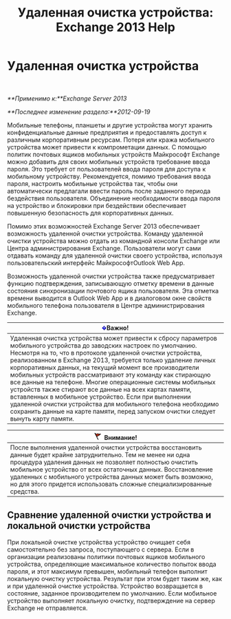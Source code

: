﻿---
title: 'Удаленная очистка устройства: Exchange 2013 Help'
TOCTitle: Удаленная очистка устройства
ms:assetid: cd615210-cd8a-48de-b3e3-8f9ec39ca380
ms:mtpsurl: https://technet.microsoft.com/ru-ru/library/Bb124591(v=EXCHG.150)
ms:contentKeyID: 50489091
ms.date: 04/30/2018
mtps_version: v=EXCHG.150
ms.translationtype: HT
---

# Удаленная очистка устройства

 

_**Применимо к:**Exchange Server 2013_

_**Последнее изменение раздела:**2012-09-19_

Мобильные телефоны, планшеты и другие устройства могут хранить конфиденциальные данные предприятия и предоставлять доступ к различным корпоративным ресурсам. Потеря или кража мобильного устройства может привести к компрометации данных. С помощью политик почтовых ящиков мобильных устройств Майкрософт Exchange можно добавить для своих мобильных устройств требование ввода пароля. Это требует от пользователей ввода пароля для доступа к мобильному устройству. Рекомендуется, помимо требования ввода пароля, настроить мобильные устройства так, чтобы они автоматически предлагали ввести пароль после заданного периода бездействия пользователя. Объединение необходимости ввода пароля на устройство и блокировки при бездействии обеспечивает повышенную безопасность для корпоративных данных.

Помимо этих возможностей Exchange Server 2013 обеспечивает возможность удаленной очистки устройства. Команду удаленной очистки устройства можно отдать из командной консоли Exchange или Центра администрирования Exchange. Пользователи могут сами отдавать команду для удаленной очистки своего устройства, используя пользовательский интерфейс МайкрософтOutlook Web App.

Возможность удаленной очистки устройства также предусматривает функцию подтверждения, записывающую отметку времени в данные состояния синхронизации почтового ящика пользователя. Эта отметка времени выводится в Outlook Web App и в диалоговом окне свойств мобильного телефона пользователя в Центре администрирования Exchange.

<table>
<thead>
<tr class="header">
<th><img src="images/Dd876857.important(EXCHG.150).gif" title="Важно" alt="Важно" />Важно!</th>
</tr>
</thead>
<tbody>
<tr class="odd">
<td>Удаленная очистка устройства может привести к сбросу параметров мобильного устройства до заводских настроек по умолчанию. Несмотря на то, что в протоколе удаленной очистки устройства, реализованном в Exchange 2013, требуется только удаление личных корпоративных данных, на текущий момент все производители мобильных устройств рассматривают эту команду как стирающую все данные на телефоне. Многие операционные системы мобильных устройств также стирают все данные на всех картах памяти, вставленных в мобильное устройство. Если при выполнении удаленной очистки устройства для мобильного телефона необходимо сохранить данные на карте памяти, перед запуском очистки следует вынуть карту памяти.</td>
</tr>
</tbody>
</table>


<table>
<thead>
<tr class="header">
<th><img src="images/Dd876857.Caution(EXCHG.150).gif" title="Внимание!" alt="Внимание!" />Внимание!</th>
</tr>
</thead>
<tbody>
<tr class="odd">
<td>После выполнения удаленной очистки устройства восстановить данные будет крайне затруднительно. Тем не менее ни одна процедура удаления данных не позволяет полностью очистить мобильное устройство от всех остаточных данных. Восстановление удаленных с мобильного устройства данных может быть возможно, но для этого придется использовать сложные специализированные средства.</td>
</tr>
</tbody>
</table>


## Сравнение удаленной очистки устройства и локальной очистки устройства

При локальной очистке устройства устройство очищает себя самостоятельно без запроса, поступающего с сервера. Если в организации реализованы политики почтовых ящиков мобильного устройства, определяющие максимальное количество попыток ввода пароля, и этот максимум превышен, мобильный телефон выполнит локальную очистку устройства. Результат при этом будет таким же, как и при удаленной очистке устройства. Устройство возвращается в состояние, заданное производителем по умолчанию. Если мобильное устройство выполняет локальную очистку, подтверждение на сервер Exchange не отправляется.

